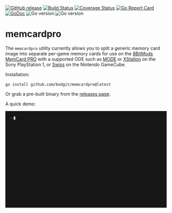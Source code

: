 [![GitHub release](https://img.shields.io/github/v/release/bodgit/memcardpro)](https://github.com/bodgit/memcardpro/releases)
[![Build Status](https://img.shields.io/github/actions/workflow/status/bodgit/memcardpro/main.yml?branch=main)](https://github.com/bodgit/memcardpro/actions?query=workflow%3Abuild)
[![Coverage Status](https://coveralls.io/repos/github/bodgit/memcardpro/badge.svg?branch=main)](https://coveralls.io/github/bodgit/memcardpro?branch=main)
[![Go Report Card](https://goreportcard.com/badge/github.com/bodgit/memcardpro)](https://goreportcard.com/report/github.com/bodgit/memcardpro)
[![GoDoc](https://godoc.org/github.com/bodgit/memcardpro?status.svg)](https://godoc.org/github.com/bodgit/memcardpro)
![Go version](https://img.shields.io/badge/Go-1.20-brightgreen.svg)
![Go version](https://img.shields.io/badge/Go-1.19-brightgreen.svg)

memcardpro
==========

The `memcardpro` utility currently allows you to split a generic memory card image into separate per-game memory cards for use on the [8BitMods MemCard PRO](https://8bitmods.com/accessories/memcard-pro/) with a supported ODE such as [MODE](https://terraonion.com/en/producto/terraonion-mode/) or [XStation](https://8bitmods.com/xstation-optical-drive-emulator-ode-kit/) on the Sony PlayStation 1, or [Swiss](https://github.com/emukidid/swiss-gc) on the Nintendo GameCube.

Installation:
```
go install github.com/bodgit/memcardpro@latest
```
Or grab a pre-built binary from the [releases page](https://github.com/bodgit/memcardpro/releases).

A quick demo:

<img src="./split.gif">
